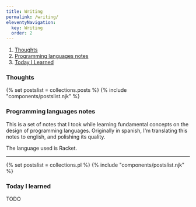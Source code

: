 ```yaml
---
title: Writing
permalink: /writing/
eleventyNavigation:
  key: Writing
  order: 2
---
```

1. [Thoughts](#thoughts)
2. [Programming languages notes](#programming-languages-notes)
3. [Today I Learned](#today-i-learned)


### Thoughts

{% set postslist = collections.posts %}
{% include "components/postslist.njk" %}

### Programming languages notes

This is a set of notes that I took while learning fundamental concepts
on the design of programming languages. Originally in spanish, I'm translating 
this notes to english, and polishing its quality.

The language used is Racket.
<hr>
{% set postslist = collections.pl %}
{% include "components/postslist.njk" %}

### Today I learned
TODO